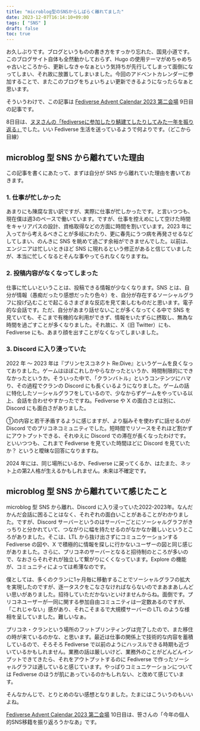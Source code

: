 ```yaml
---
title: "microblog型のSNSからしばらく離れてました"
date: 2023-12-07T16:14:10+09:00
tags: [ "SNS" ]
draft: false
toc: true
---
```


お久しぶりです。ブログというものの書き方をすっかり忘れた、国見小道です。このブログサイト自体も全然動かしておらず、Hugo の使用テーマがめちゃめちゃ古いところから、更新しなきゃなぁという気持ちが先行してしまって面倒になってしまい、それ故に放置してしまいました。今回のアドベントカレンダーに参加することで、またこのブログをちょいちょい更新できるようになったらなぁと思います。

そういうわけで、この記事は [Fediverse Advent Calendar 2023 第二会場](https://adventar.org/calendars/8694) 9日目の記事です。

8日目は、[ヌヌさんの「fediverseに参加したり鯖建てしたりしてみた一年を振り返る」](https://harusino.tumblr.com/post/736059758029717504/2023fediverse)でした。いい Fediverse 生活を送っているようで何よりです。（どこから目線）

## microblog 型 SNS から離れていた理由

この記事を書くにあたって、まずは自分が SNS から離れていた理由を書いておきます。

### 1. 仕事が忙しかった

あまりにも陳腐な言い訳ですが、実際に仕事が忙しかったです。と言いつつも、現在僕は週3のペースで働いています。ですが、仕事を控えめにして空けた時間をキャリアパスの設計、資格取得などの方面に時間を割いています。2023 年に入ってから考えるべきことが多岐にわたり、更に春先にうつ病を再発させるなどしてしまい、のんきに SNS を眺めて過ごす余裕ができませんでした。以前は、エンジニアは忙しいときほど SNS に現れるという修正があると信じていましたが、本当に忙しくなるとそんな事やってられなくなりますね。

### 2. 投稿内容がなくなってしまった

仕事に忙しいということは、投稿できる情報が少なくなります。SNS とは、自分が情報（愚痴だったり感想だったり色々）を、自分が存在するソーシャルグラフに投げ込むことで起こるさまざまな反応を見て楽しむものだと思います。電子的な会話です。ただ、自分があまり話せないことが多くなってくる中で SNS を見ていても、そこまで有機的な利用ができず、情報をいたずらに摂取し、無為な時間を過ごすことが多くなりました。それ故に、X（旧 Twitter）にも、Fediverse にも、あまり顔を出すことがなくなってしまいました。

### 3. Discord に入り浸っていた

2022 年 ～ 2023 年は『プリンセスコネクト Re:Dive』というゲームを良くなっておりました。ゲームはほぼこれしかやらなかったというか、時間制限的にできなかったというか。そういった中で、「クランバトル」というコンテンツにハマり、その過程でクランの Discord にも長くいるようになりました。ゲームの話に特化したソーシャルグラフをしているので、少なからずゲームをやっている以上、会話を合わせやすかったですね。Fediverse や X の面白さとは別に、Discord にも面白さがありました。

①の内容と若干矛盾するように感じますが、より脳みそを使わずに話せるのが Discord でのプリコネコミュニティでした。短時間でリソースをそれほど割かずにアウトプットできる、それゆえに Discord での滞在が長くなったわけです。といいつつも、これまで Fediverse を見ていた時間ほどに Discord を見ていたか？ というと曖昧な回答になりますね。

2024 年には、同じ場所にいるか、Fediverse に戻ってくるか、はたまた、ネット上の第2人格が生えるかもしれません。未来は不確定です。

## microblog 型 SNS から離れていて感じたこと

microblog 型 SNS から離れ、Discord に入り浸っていた2022-2023年。なんだかんだ会話に困ることはなく、それぞれの面白いことがあることがわかりました。ですが、Discord サーバーというのはサーバーごとにソーシャルグラフがきっちりと分かれていて、つながりに幅を持たせるのがなかなか難しいというところがありました。そこは、LTL から抜け出さずにコミュニケーションする Fediverse の図や、X で積極的に情報を探しに行かないユーザーの図と同じ感じがありました。さらに、プリコネのサーバーとなると招待制のところが多いので、なおさらそれぞれが独立して繋がりにくくなっています。Explore の機能が、コミュニティによっては希薄なのです。

僕としては、多くのクランに1ヶ月毎に移動することでソーシャルグラフの拡大を実現したのですが、逐一タスクをこなさなければならないのでまあまあしんどい思いがありました。招待していただかないといけませんからね。面倒です。プリコネユーザーが一同に関する参加自由コミュニティは一定数あるのですが、「これじゃない」感があり、それこそまるで大規模サーバーの LTL のような様相を呈していました。難しいなぁ。

プリコネ・クランという場所のフットプリンティングは完了したので、また移住の時が来ているのかな、と思います。最近は仕事の関係上で技術的な内容を蓄積しているので、そろそろ Fediverse で以前のようにハッスルできる時期も近づいているかもしれません。業務の話は厳しいけど、業務外のことがどんどんインプットできてきたら、それをアウトプットするのに Fediverse で作ったソーシャルグラフは適していると感じています。やっぱりコミュニケーションについては Fediverse のほうが肌にあっているのかもしれない、と改めて感じています。

そんなかんじで、とりとめのない感想となりました。たまにはこういうのもいいよね。

[Fediverse Advent Calendar 2023 第二会場](https://adventar.org/calendars/8694) 10日目は、笹さんの「今年の個人的SNS移籍を振り返ろうかなあ」です。